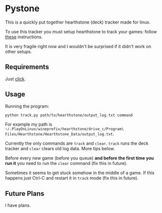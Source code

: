 # Pystone

This is a quickly put together hearthstone (deck) tracker made for linux.

To use this tracker you must setup hearthstone to track your games:
follow
[these](https://www.reddit.com/r/hearthstone/comments/268fkk/simple_hearthstone_logging_see_your_complete_play)
instructions.

It is very fragile right now and I wouldn't be surprised if it didn't
work on other setups.

## Requirements

Just
[click](http://click.pocoo.org/5/).

## Usage

Running the program:

```bash
python track.py path/to/hearthstone/output_log.txt command
```

For example my path is
`~/.PlayOnLinux/wineprefix/hearthstone/drive_c/Program\
Files/Hearthstone/Hearthstone_Data/output_log.txt`.

Currently the only commands are `track` and `clear`.  `track` runs the
deck tracker and `clear` clears old log data.  More tips below.

Before every new game (before you queue) **and before the first time
you run it** you need to run the `clear` command (fix this in future).

Sometimes it seems to get stuck somehow in the middle of a game. If
this happens just Ctrl-C and restart it in `track` mode (fix this in
future).

## Future Plans

I have plans.
